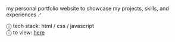 my personal portfolio website to showcase my projects, skills, and experiences .ᐟ

ⓘ tech stack: html / css / javascript <br>
ⓘ to view: [here](https://le-xuan-2.github.io/)
